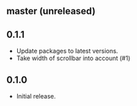 ## master (unreleased)

## 0.1.1

- Update packages to latest versions.
- Take width of scrollbar into account (#1)

## 0.1.0

- Initial release.
